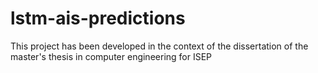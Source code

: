 # lstm-ais-predictions
This project has been developed in the context of the dissertation of the master's thesis in computer engineering for ISEP

